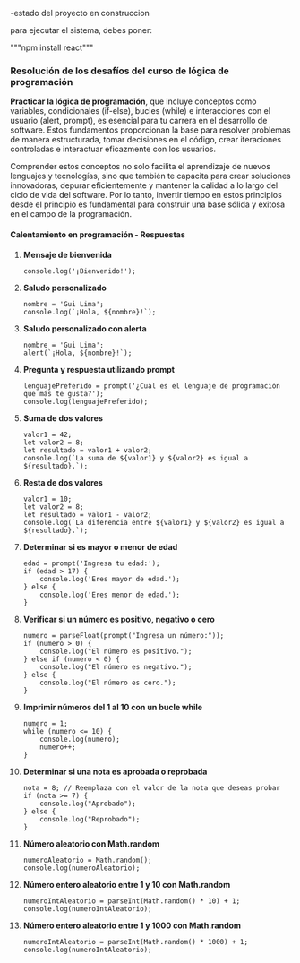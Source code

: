 -estado del proyecto en construccion

para ejecutar el sistema, debes poner:

"""npm install react"""
### Resolución de los desafíos del curso de lógica de programación

**Practicar la lógica de programación**, que incluye conceptos como variables, condicionales (if-else), bucles (while) e interacciones con el usuario (alert, prompt), es esencial para tu carrera en el desarrollo de software. Estos fundamentos proporcionan la base para resolver problemas de manera estructurada, tomar decisiones en el código, crear iteraciones controladas e interactuar eficazmente con los usuarios.

Comprender estos conceptos no solo facilita el aprendizaje de nuevos lenguajes y tecnologías, sino que también te capacita para crear soluciones innovadoras, depurar eficientemente y mantener la calidad a lo largo del ciclo de vida del software. Por lo tanto, invertir tiempo en estos principios desde el principio es fundamental para construir una base sólida y exitosa en el campo de la programación.

#### Calentamiento en programación - Respuestas

1. **Mensaje de bienvenida**

   ```
   console.log('¡Bienvenido!');
   ```

2. **Saludo personalizado**

   ```
   nombre = 'Gui Lima';
   console.log(`¡Hola, ${nombre}!`);
   ```

3. **Saludo personalizado con alerta**

   ```
   nombre = 'Gui Lima';
   alert(`¡Hola, ${nombre}!`);
   ```

4. **Pregunta y respuesta utilizando prompt**

   ```
   lenguajePreferido = prompt('¿Cuál es el lenguaje de programación que más te gusta?');
   console.log(lenguajePreferido);
   ```

5. **Suma de dos valores**

   ```
   valor1 = 42;
   let valor2 = 8;
   let resultado = valor1 + valor2;
   console.log(`La suma de ${valor1} y ${valor2} es igual a ${resultado}.`);
   ```

6. **Resta de dos valores**

   ```
   valor1 = 10;
   let valor2 = 8;
   let resultado = valor1 - valor2;
   console.log(`La diferencia entre ${valor1} y ${valor2} es igual a ${resultado}.`);
   ```

7. **Determinar si es mayor o menor de edad**

   ```
   edad = prompt('Ingresa tu edad:');
   if (edad > 17) {
       console.log('Eres mayor de edad.');
   } else {
       console.log('Eres menor de edad.');
   }
   ```

8. **Verificar si un número es positivo, negativo o cero**

   ```
   numero = parseFloat(prompt("Ingresa un número:"));
   if (numero > 0) {
       console.log("El número es positivo.");
   } else if (numero < 0) {
       console.log("El número es negativo.");
   } else {
       console.log("El número es cero.");
   }
   ```

9. **Imprimir números del 1 al 10 con un bucle while**

   ```
   numero = 1;
   while (numero <= 10) {
       console.log(numero);
       numero++;
   }
   ```

10. **Determinar si una nota es aprobada o reprobada**

    ```
    nota = 8; // Reemplaza con el valor de la nota que deseas probar
    if (nota >= 7) {
        console.log("Aprobado");
    } else {
        console.log("Reprobado");
    }
    ```

11. **Número aleatorio con Math.random**

    ```
    numeroAleatorio = Math.random();
    console.log(numeroAleatorio);
    ```

12. **Número entero aleatorio entre 1 y 10 con Math.random**

    ```
    numeroIntAleatorio = parseInt(Math.random() * 10) + 1;
    console.log(numeroIntAleatorio);
    ```

13. **Número entero aleatorio entre 1 y 1000 con Math.random**

    ```
    numeroIntAleatorio = parseInt(Math.random() * 1000) + 1;
    console.log(numeroIntAleatorio);
    ```
